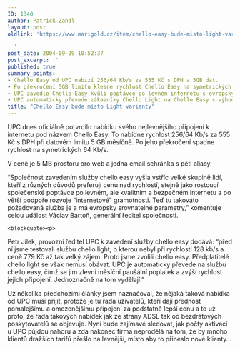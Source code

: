 ```yaml
---
ID: 1340
author: Patrick Zandl
layout: post
oldlink: 'https://www.marigold.cz/item/chello-easy-bude-misto-light-varianty

  '
post_date: 2004-09-29 10:52:37
post_excerpt: ''
published: true
summary_points:
- Chello Easy od UPC nabízí 256/64 Kb/s za 555 Kč s DPH a 5GB dat.
- Po překročení 5GB limitu klesne rychlost Chello Easy na symetrických 64 Kb/s.
- UPC zavedlo Chello Easy kvůli poptávce po levném internetu s evropskými parametry.
- UPC automaticky převede zákazníky Chello Light na Chello Easy s výhodnějšími podmínkami.
title: "Chello Easy bude místo Light varianty"
---
```


<p>
UPC dnes oficiálně potvrdilo nabídku svého nejlevnějšího připojení k internetu pod názvem Chello Easy. To nabídne rychlost 256/64 Kb/s za 555 Kč s DPH při datovém limitu 5 GB měsíčně. Po jeho překročení spadne rychlost na symetrických 64 Kb/s. </p>

<p>
V ceně je 5 MB prostoru pro web a jedna email schránka s pěti aliasy. </p>

<p>
&#8220;Společnost zavedením služby chello easy  vyšla vstříc velké skupině lidí, kteří z různých důvodů preferují cenu nad rychlostí, stejně jako rostoucí společenské poptávce po levném, ale kvalitním a bezpečném internetu a po  větší podpoře rozvoje &#8220;internetové&#8221; gramotnosti. Teď tu takováto požadovaná služba je a má evropsky srovnatelné parametry,&#8221; komentuje celou událost Václav Bartoň, generální ředitel společnosti.</p>

	<blockquote><p>

Petr Jílek, provozní ředitel UPC k zavedení služby chello easy dodává: &#8220;před ní jsme testovali službu chello light, o kterou nebyl při rychlosti 128 kb/s a  ceně 779 Kč až tak velký zájem. Proto jsme zvolili chello easy. Předplatitelé  chello light se však nemusí obávat. UPC je automaticky převede na službu chello easy, čímž se jim zlevní měsíční paušální poplatek a zvýší rychlost jejich připojení. Jednoznačně na tom vydělají.&#8221;</p>
</blockquote>
<p>
Už několika předchozími články jsem naznačoval, že nějaká taková nabídka od UPC musí přijít, protože je tu řada uživatelů, kteří dají přednost pomalejšímu a omezenějšímu připojení za podstatně lepší cenu a to už proto, že řada takových nabídek jak ze strany ADSL tak od bezdrátových poskytovatelů se objevuje. Nyní bude zajímavé sledovat, jak počty aktivací u UPC půjdou nahoru a zda nakonec firma neprodělá na tom, že by mnoho klientů dražších tarifů přešlo na levnější, místo aby to přineslo nové klienty&#8230;
</p>